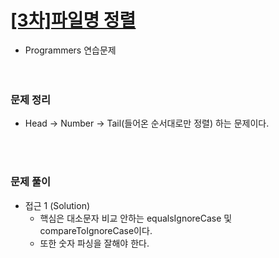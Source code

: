 # [[3차]파일명 정렬](https://programmers.co.kr/learn/courses/30/lessons/17686)
- Programmers 연습문제  
<br><br>

### 문제 정리
- Head -> Number -> Tail(들어온 순서대로만 정렬) 하는 문제이다.

  <br><br>

### 문제 풀이
- 접근 1 (Solution)
  - 핵심은 대소문자 비교 안하는 equalsIgnoreCase 및 compareToIgnoreCase이다.
  - 또한 숫자 파싱을 잘해야 한다.
  


   